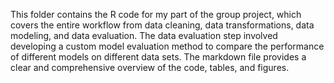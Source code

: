 This folder contains the R code for my part of the group project, which covers the entire workflow from data cleaning, data transformations, data modeling, and data evaluation. The data evaluation step involved developing a custom model evaluation method to compare the performance of different models on different data sets. The markdown file provides a clear and comprehensive overview of the code, tables, and figures.
